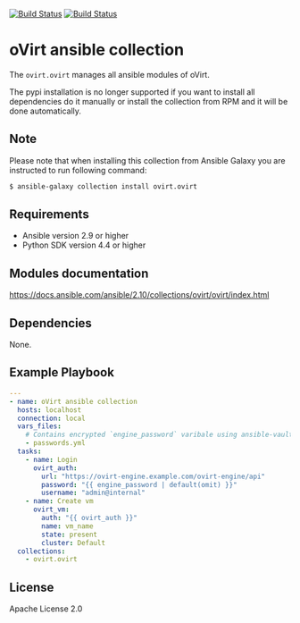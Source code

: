 [![Build Status](https://jenkins.ovirt.org/job/oVirt_ovirt-ansible-collection_standard-check-pr/badge/icon)](https://jenkins.ovirt.org/job/oVirt_ovirt-ansible-collection_standard-check-pr/)
[![Build Status](https://img.shields.io/badge/docs-latest-blue.svg)](https://docs.ansible.com/ansible/2.10/collections/ovirt/ovirt/index.html)

oVirt ansible collection
====================================

The `ovirt.ovirt` manages all ansible modules of oVirt.

The pypi installation is no longer supported if you want
to install all dependencies do it manually or install the
collection from RPM and it will be done automatically.

Note
----
Please note that when installing this collection from Ansible Galaxy you are instructed to run following command:

```bash
$ ansible-galaxy collection install ovirt.ovirt
```


Requirements
------------

 * Ansible version 2.9 or higher
 * Python SDK version 4.4 or higher

Modules documentation
--------------
https://docs.ansible.com/ansible/2.10/collections/ovirt/ovirt/index.html

Dependencies
------------

None.

Example Playbook
----------------

```yaml
---
- name: oVirt ansible collection
  hosts: localhost
  connection: local
  vars_files:
    # Contains encrypted `engine_password` varibale using ansible-vault
    - passwords.yml
  tasks:
    - name: Login
      ovirt_auth:
        url: "https://ovirt-engine.example.com/ovirt-engine/api"
        password: "{{ engine_password | default(omit) }}"
        username: "admin@internal"
    - name: Create vm
      ovirt_vm:
        auth: "{{ ovirt_auth }}"
        name: vm_name
        state: present
        cluster: Default
  collections:
    - ovirt.ovirt
```
License
-------

Apache License 2.0
